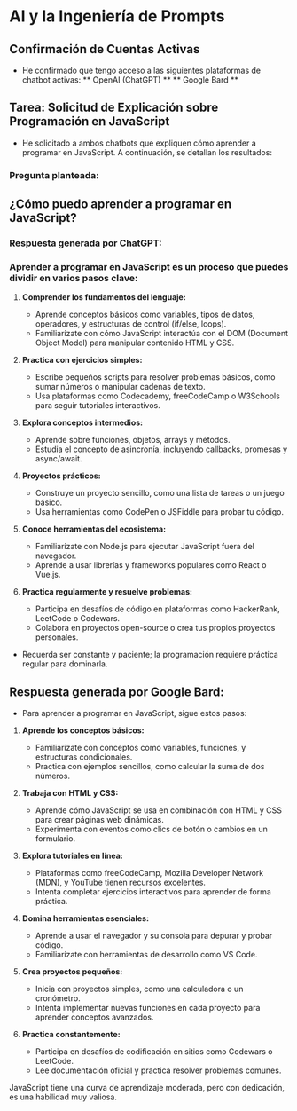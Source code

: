 # AI y la Ingeniería de Prompts

## Confirmación de Cuentas Activas
- He confirmado que tengo acceso a las siguientes plataformas de chatbot activas:
  ** OpenAI (ChatGPT) **
  ** Google Bard **

## Tarea: Solicitud de Explicación sobre Programación en JavaScript
- He solicitado a ambos chatbots que expliquen cómo aprender a programar en JavaScript. A continuación, se detallan los resultados:


### Pregunta planteada:
## ¿Cómo puedo aprender a programar en JavaScript?


### Respuesta generada por ChatGPT:


### Aprender a programar en JavaScript es un proceso que puedes dividir en varios pasos clave:

1. **Comprender los fundamentos del lenguaje:**
   - Aprende conceptos básicos como variables, tipos de datos, operadores, y estructuras de control (if/else, loops).
   - Familiarízate con cómo JavaScript interactúa con el DOM (Document Object Model) para manipular contenido HTML y CSS.

2. **Practica con ejercicios simples:**
   - Escribe pequeños scripts para resolver problemas básicos, como sumar números o manipular cadenas de texto.
   - Usa plataformas como Codecademy, freeCodeCamp o W3Schools para seguir tutoriales interactivos.

3. **Explora conceptos intermedios:**
   - Aprende sobre funciones, objetos, arrays y métodos.
   - Estudia el concepto de asincronía, incluyendo callbacks, promesas y async/await.

4. **Proyectos prácticos:**
   - Construye un proyecto sencillo, como una lista de tareas o un juego básico.
   - Usa herramientas como CodePen o JSFiddle para probar tu código.

5. **Conoce herramientas del ecosistema:**
   - Familiarízate con Node.js para ejecutar JavaScript fuera del navegador.
   - Aprende a usar librerías y frameworks populares como React o Vue.js.

6. **Practica regularmente y resuelve problemas:**
   - Participa en desafíos de código en plataformas como HackerRank, LeetCode o Codewars.
   - Colabora en proyectos open-source o crea tus propios proyectos personales.

- Recuerda ser constante y paciente; la programación requiere práctica regular para dominarla.


## Respuesta generada por Google Bard:

- Para aprender a programar en JavaScript, sigue estos pasos:

1. **Aprende los conceptos básicos:**
   - Familiarízate con conceptos como variables, funciones, y estructuras condicionales.
   - Practica con ejemplos sencillos, como calcular la suma de dos números.

2. **Trabaja con HTML y CSS:**
   - Aprende cómo JavaScript se usa en combinación con HTML y CSS para crear páginas web dinámicas.
   - Experimenta con eventos como clics de botón o cambios en un formulario.

3. **Explora tutoriales en línea:**
   - Plataformas como freeCodeCamp, Mozilla Developer Network (MDN), y YouTube tienen recursos excelentes.
   - Intenta completar ejercicios interactivos para aprender de forma práctica.

4. **Domina herramientas esenciales:**
   - Aprende a usar el navegador y su consola para depurar y probar código.
   - Familiarízate con herramientas de desarrollo como VS Code.

5. **Crea proyectos pequeños:**
   - Inicia con proyectos simples, como una calculadora o un cronómetro.
   - Intenta implementar nuevas funciones en cada proyecto para aprender conceptos avanzados.

6. **Practica constantemente:**
   - Participa en desafíos de codificación en sitios como Codewars o LeetCode.
   - Lee documentación oficial y practica resolver problemas comunes.

JavaScript tiene una curva de aprendizaje moderada, pero con dedicación, es una habilidad muy valiosa.


